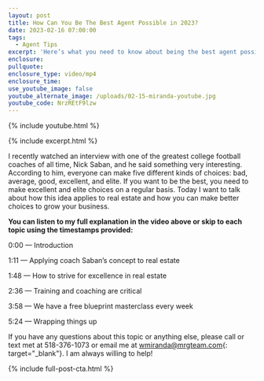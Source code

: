 ```yaml
---
layout: post
title: How Can You Be The Best Agent Possible in 2023?
date: 2023-02-16 07:00:00
tags:
  - Agent Tips
excerpt: 'Here’s what you need to know about being the best agent possible. '
enclosure:
pullquote:
enclosure_type: video/mp4
enclosure_time:
use_youtube_image: false
youtube_alternate_image: /uploads/02-15-miranda-youtube.jpg
youtube_code: NrzREtF9lzw
---
```

{% include youtube.html %}

{% include excerpt.html %}

I recently watched an interview with one of the greatest college football coaches of all time, Nick Saban, and he said something very interesting. According to him, everyone can make five different kinds of choices: bad, average, good, excellent, and elite. If you want to be the best, you need to make excellent and elite choices on a regular basis. Today I want to talk about how this idea applies to real estate and how you can make better choices to grow your business.&nbsp;

**You can listen to my full explanation in the video above or skip to each topic using the timestamps provided:**

0:00 — Introduction

1:11 — Applying coach Saban’s concept to real estate

1:48 — How to strive for excellence in real estate

2:36 — Training and coaching are critical

3:58 — We have a free blueprint masterclass every week

5:24 — Wrapping things up

If you have any questions about this topic or anything else, please call or text met at 518-376-1073 or email me at&nbsp;[wmiranda@mrgteam.com](mailto:wmiranda@mrgteam.com){: target="_blank"}. I am always willing to help!

{% include full-post-cta.html %}